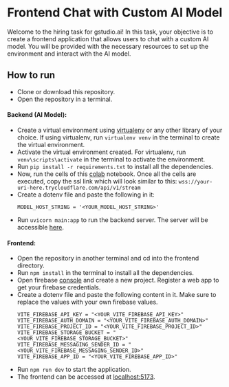 # Frontend Chat with Custom AI Model

Welcome to the hiring task for gstudio.ai! In this task, your objective is to create a frontend application that allows users to chat with a custom AI model. You will be provided with the necessary resources to set up the environment and interact with the AI model.


## How to run
- Clone or download this repository.
- Open the repository in a terminal.

#### Backend (AI Model):
- Create a virtual environment using [virtualenv](https://virtualenv.pypa.io/en/latest/user_guide.html) or any other library of your choice. If using virtualenv, run `virtualenv venv` in the terminal to create the virtual environment.
- Activate the virtual environment created. For virtualenv, run `venv\scripts\activate` in the terminal to activate the environment.
- Run `pip install -r requirements.txt` to install all the dependencies.
- Now, run the cells of this [colab](https://colab.research.google.com/drive/1BkL7zYVYtn0JPYKMPJ0tJmK-zMtINx0P?usp=sharing) notebook. Once all the cells are executed, copy the ssl link which will look similar to this: `wss://your-uri-here.trycloudflare.com/api/v1/stream`
- Create a dotenv file and paste the following in it:
    ```
    MODEL_HOST_STRING = '<YOUR_MODEL_HOST_STRING>'
    ```
- Run `uvicorn main:app` to run the backend server. The server will be accessible [here](http://127.0.0.1:8000/).

#### Frontend:
- Open the repository in another terminal and cd into the frontend directory.
- Run `npm install` in the terminal to install all the dependencies.
- Open firebase [console](https://firebase.google.com/) and create a new project. Register a web app to get your firebase credentials.
- Create a dotenv file and paste the following content in it. Make sure to replace the values with your own firebase values.
    ```
    VITE_FIREBASE_API_KEY = "<YOUR_VITE_FIREBASE_API_KEY>"
    VITE_FIREBASE_AUTH_DOMAIN = "<YOUR_VITE_FIREBASE_AUTH_DOMAIN>"
    VITE_FIREBASE_PROJECT_ID = "<YOUR_VITE_FIREBASE_PROJECT_ID>"
    VITE_FIREBASE_STORAGE_BUCKET = "<YOUR_VITE_FIREBASE_STORAGE_BUCKET>"
    VITE_FIREBASE_MESSAGING_SENDER_ID = "<YOUR_VITE_FIREBASE_MESSAGING_SENDER_ID>"
    VITE_FIREBASE_APP_ID = "<YOUR_VITE_FIREBASE_APP_ID>"
    ```
- Run `npm run dev` to start the application.
- The frontend can be accessed at [localhost:5173](http://localhost:5173/).